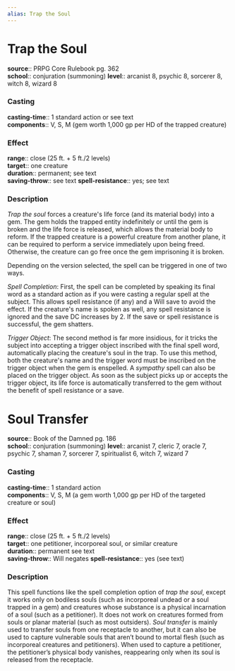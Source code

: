 ```yaml
---
alias: Trap the Soul
---
```


# Trap the Soul 

**source**:: PRPG Core Rulebook pg. 362  
**school**:: conjuration (summoning)
**level**:: arcanist 8, psychic 8, sorcerer 8, witch 8, wizard 8

### Casting 

**casting-time**:: 1 standard action or see text  
**components**:: V, S, M (gem worth 1,000 gp per HD of the trapped creature)

### Effect 

**range**:: close (25 ft. + 5 ft./2 levels)  
**target**:: one creature  
**duration**:: permanent; see text  
**saving-throw**:: see text
**spell-resistance**:: yes; see text

### Description 

*Trap the soul* forces a creature's life force (and its material body) into a gem. The gem holds the trapped entity indefinitely or until the gem is broken and the life force is released, which allows the material body to reform. If the trapped creature is a powerful creature from another plane, it can be required to perform a service immediately upon being freed. Otherwise, the creature can go free once the gem imprisoning it is broken.  
  
Depending on the version selected, the spell can be triggered in one of two ways.  
  
*Spell Completion*: First, the spell can be completed by speaking its final word as a standard action as if you were casting a regular spell at the subject. This allows spell resistance (if any) and a Will save to avoid the effect. If the creature's name is spoken as well, any spell resistance is ignored and the save DC increases by 2. If the save or spell resistance is successful, the gem shatters.  
  
*Trigger Object*: The second method is far more insidious, for it tricks the subject into accepting a trigger object inscribed with the final spell word, automatically placing the creature's soul in the trap. To use this method, both the creature's name and the trigger word must be inscribed on the trigger object when the gem is enspelled. A *sympathy* spell can also be placed on the trigger object. As soon as the subject picks up or accepts the trigger object, its life force is automatically transferred to the gem without the benefit of spell resistance or a save.

# Soul Transfer 

**source**:: Book of the Damned pg. 186  
**school**:: conjuration (summoning)
**level**:: arcanist 7, cleric 7, oracle 7, psychic 7, shaman 7, sorcerer 7, spiritualist 6, witch 7, wizard 7

### Casting 

**casting-time**:: 1 standard action  
**components**:: V, S, M (a gem worth 1,000 gp per HD of the targeted creature or soul)

### Effect 

**range**:: close (25 ft. + 5 ft./2 levels)  
**target**:: one petitioner, incorporeal soul, or similar creature  
**duration**:: permanent see text  
**saving-throw**:: Will negates
**spell-resistance**:: yes (see text)

### Description 

This spell functions like the spell completion option of *trap the soul*, except it works only on bodiless souls (such as incorporeal undead or a soul trapped in a gem) and creatures whose substance is a physical incarnation of a soul (such as a petitioner). It does not work on creatures formed from souls or planar material (such as most outsiders). *Soul transfer* is mainly used to transfer souls from one receptacle to another, but it can also be used to capture vulnerable souls that aren’t bound to mortal flesh (such as incorporeal creatures and petitioners). When used to capture a petitioner, the petitioner’s physical body vanishes, reappearing only when its soul is released from the receptacle.
